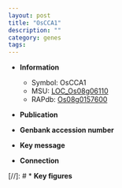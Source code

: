 ```yaml
---
layout: post
title: "OsCCA1"
description: ""
category: genes
tags: 
---
```


* **Information**  
    + Symbol: OsCCA1  
    + MSU: [LOC_Os08g06110](http://rice.uga.edu/cgi-bin/ORF_infopage.cgi?orf=LOC_Os08g06110)  
    + RAPdb: [Os08g0157600](http://rapdb.dna.affrc.go.jp/viewer/gbrowse_details/irgsp1?name=Os08g0157600)  

* **Publication**  

* **Genbank accession number**  

* **Key message**  

* **Connection**  

[//]: # * **Key figures**  


